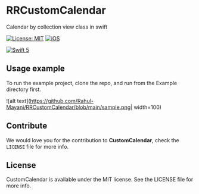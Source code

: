 # RRCustomCalendar
Calendar by collection view class in swift

[![License: MIT](https://img.shields.io/badge/license-MIT-green.svg?style=flat)](https://github.com/Rahul-Mayani/RRCustomCalendar/blob/main/LICENSE)
[![iOS](https://img.shields.io/badge/Platform-iOS-purpel.svg?style=flat)](https://developer.apple.com/ios/)

[![Swift 5](https://img.shields.io/badge/Swift-5-orange.svg?style=flat)](https://developer.apple.com/swift/)


## Usage example
To run the example project, clone the repo, and run from the Example directory first.

![alt text](https://github.com/Rahul-Mayani/RRCustomCalendar/blob/main/sample.png| width=100)

## Contribute 

We would love you for the contribution to **CustomCalendar**, check the ``LICENSE`` file for more info.


## License

CustomCalendar is available under the MIT license. See the LICENSE file for more info.
